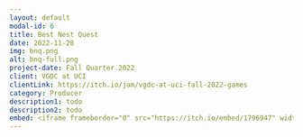 ```yaml
---
layout: default
modal-id: 6
title: Best Nest Quest
date: 2022-11-28
img: bnq.png
alt: bnq-full.png
project-date: Fall Quarter 2022
client: VGDC at UCI
clientLink: https://itch.io/jam/vgdc-at-uci-fall-2022-games
category: Producer
description1: todo
description2: todo
embed: <iframe frameborder="0" src="https://itch.io/embed/1796947" width="208" height="167"><a href="https://aizin.itch.io/best-nest-quest">Best Nest Quest by Aizin, El Estebann, cupcakebox, KohakuHero, Christian Pena</a></iframe>
---
```


